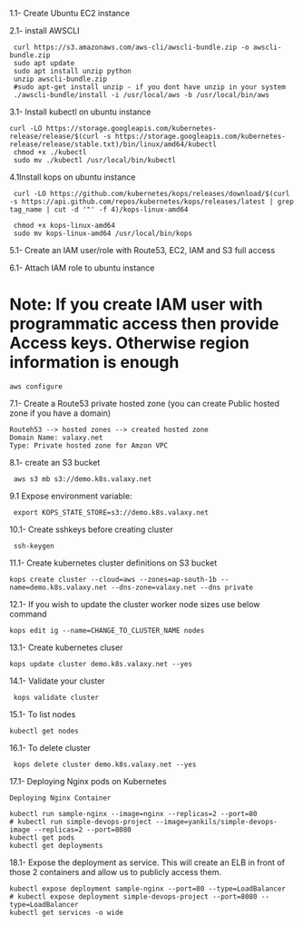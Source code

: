 1.1-  Create Ubuntu EC2 instance

2.1- install AWSCLI

     curl https://s3.amazonaws.com/aws-cli/awscli-bundle.zip -o awscli-bundle.zip
     sudo apt update
     sudo apt install unzip python
     unzip awscli-bundle.zip
     #sudo apt-get install unzip - if you dont have unzip in your system
     ./awscli-bundle/install -i /usr/local/aws -b /usr/local/bin/aws

3.1- Install kubectl on ubuntu instance

    curl -LO https://storage.googleapis.com/kubernetes-release/release/$(curl -s https://storage.googleapis.com/kubernetes-release/release/stable.txt)/bin/linux/amd64/kubectl
     chmod +x ./kubectl
     sudo mv ./kubectl /usr/local/bin/kubectl

4.1Install kops on ubuntu instance

     curl -LO https://github.com/kubernetes/kops/releases/download/$(curl -s https://api.github.com/repos/kubernetes/kops/releases/latest | grep tag_name | cut -d '"' -f 4)/kops-linux-amd64
     
     chmod +x kops-linux-amd64
     sudo mv kops-linux-amd64 /usr/local/bin/kops

5.1- Create an IAM user/role with Route53, EC2, IAM and S3 full access

6.1- Attach IAM role to ubuntu instance
 # Note: If you create IAM user with programmatic access then provide Access keys. Otherwise region information is enough
    aws configure

7.1- Create a Route53 private hosted zone (you can create Public hosted zone if you have a domain)

    Routeh53 --> hosted zones --> created hosted zone  
    Domain Name: valaxy.net
    Type: Private hosted zone for Amzon VPC

8.1- create an S3 bucket

     aws s3 mb s3://demo.k8s.valaxy.net

9.1  Expose environment variable:

     export KOPS_STATE_STORE=s3://demo.k8s.valaxy.net

10.1- Create sshkeys before creating cluster

     ssh-keygen

11.1- Create kubernetes cluster definitions on S3 bucket

    kops create cluster --cloud=aws --zones=ap-south-1b --name=demo.k8s.valaxy.net --dns-zone=valaxy.net --dns private 

12.1- If you wish to update the cluster worker node sizes use below command

    kops edit ig --name=CHANGE_TO_CLUSTER_NAME nodes

13.1- Create kubernetes cluser

    kops update cluster demo.k8s.valaxy.net --yes

14.1- Validate your cluster

     kops validate cluster

15.1- To list nodes

    kubectl get nodes

16.1- To delete cluster

     kops delete cluster demo.k8s.valaxy.net --yes

17.1- Deploying Nginx pods on Kubernetes

    Deploying Nginx Container

    kubectl run sample-nginx --image=nginx --replicas=2 --port=80
    # kubectl run simple-devops-project --image=yankils/simple-devops-image --replicas=2 --port=8080
    kubectl get pods
    kubectl get deployments

18.1- Expose the deployment as service. This will create an ELB in front of those 2 containers and allow us to publicly access them.

    kubectl expose deployment sample-nginx --port=80 --type=LoadBalancer
    # kubectl expose deployment simple-devops-project --port=8080 --type=LoadBalancer
    kubectl get services -o wide
